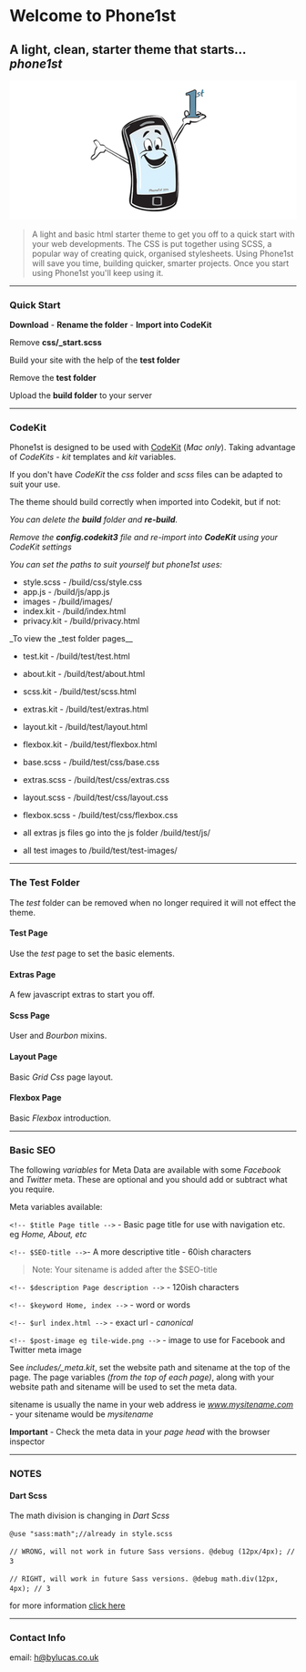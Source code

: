 # Welcome to Phone1st

## A light, clean, starter theme that starts... _phone1st_

![](tile-wide.png)

> A light and basic html starter theme to get you off to a quick start with your web developments. The CSS is put together using SCSS, a popular way of creating quick, organised stylesheets. Using Phone1st will save you time, building quicker, smarter projects. Once you start using Phone1st you'll keep using it.

---

### Quick Start

**Download** - **Rename the folder** - **Import into CodeKit**

Remove **css/\_start.scss**

Build your site with the help of the **test folder**

Remove the **test folder**

Upload the **build folder** to your server

---

### CodeKit

Phone1st is designed to be used with [CodeKit](https://codekitapp.com/) (_Mac only_). Taking advantage of _CodeKits_ - _kit_ templates and _kit_ variables.

If you don't have _CodeKit_ the _css_ folder and _scss_ files can be adapted to suit your use.

The theme should build correctly when imported into Codekit, but if not:

_You can delete the **build** folder and **re-build**._

_Remove the **config.codekit3** file and re-import into **CodeKit** using your CodeKit settings_

_You can set the paths to suit yourself but phone1st uses:_

- style.scss - /build/css/style.css
- app.js - /build/js/app.js
- images - /build/images/
- index.kit - /build/index.html
- privacy.kit - /build/privacy.html

\_To view the \_test folder pages\_\_

- test.kit - /build/test/test.html
- about.kit - /build/test/about.html
- scss.kit - /build/test/scss.html
- extras.kit - /build/test/extras.html
- layout.kit - /build/test/layout.html
- flexbox.kit - /build/test/flexbox.html

- base.scss - /build/test/css/base.css
- extras.scss - /build/test/css/extras.css
- layout.scss - /build/test/css/layout.css
- flexbox.scss - /build/test/css/flexbox.css

- all extras js files go into the js folder /build/test/js/
- all test images to /build/test/test-images/

---

### The Test Folder

The _test_ folder can be removed when no longer required it will not effect the theme.

#### Test Page

Use the _test_ page to set the basic elements.

#### Extras Page

A few javascript extras to start you off.

#### Scss Page

User and _Bourbon_ mixins.

#### Layout Page

Basic _Grid Css_ page layout.

#### Flexbox Page

Basic _Flexbox_ introduction.

---

### Basic SEO

The following _variables_ for Meta Data are available with some _Facebook_ and _Twitter_ meta. These are optional and you should add or subtract what you require.

Meta variables available:

`<!-- $title Page title -->` - Basic page title for use with navigation etc. eg _Home, About, etc_

`<!-- $SEO-title -->`- A more descriptive title - 60ish characters

> Note: Your sitename is added after the $SEO-title

`<!-- $description Page description -->` - 120ish characters

`<!-- $keyword Home, index -->` - word or words

`<!-- $url index.html -->` - exact url - _canonical_

`<!-- $post-image eg tile-wide.png -->` - image to use for Facebook and Twitter meta image

See _includes/\_meta.kit_, set the website path and sitename at the top of the page. The page variables _(from the top of each page)_, along with your website path and sitename will be used to set the meta data.

sitename is usually the name in your web address ie _www.mysitename.com_ - your sitename would be _mysitename_

**Important** - Check the meta data in your _page head_ with the browser inspector

---

### NOTES

#### Dart Scss

The math division is changing in _Dart Scss_

`@use "sass:math";//already in style.scss`

`// WRONG, will not work in future Sass versions. @debug (12px/4px); // 3`

`// RIGHT, will work in future Sass versions. @debug math.div(12px, 4px); // 3`

for more information [click here](https://sass-lang.com/documentation/breaking-changes/slash-div)

---

### Contact Info

email: [h@bylucas.co.uk](mailto:h@bylucas.co.uk)
